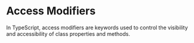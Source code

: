 # Access Modifiers
In TypeScript, access modifiers are keywords used to control the visibility and accessibility of class properties and methods. 